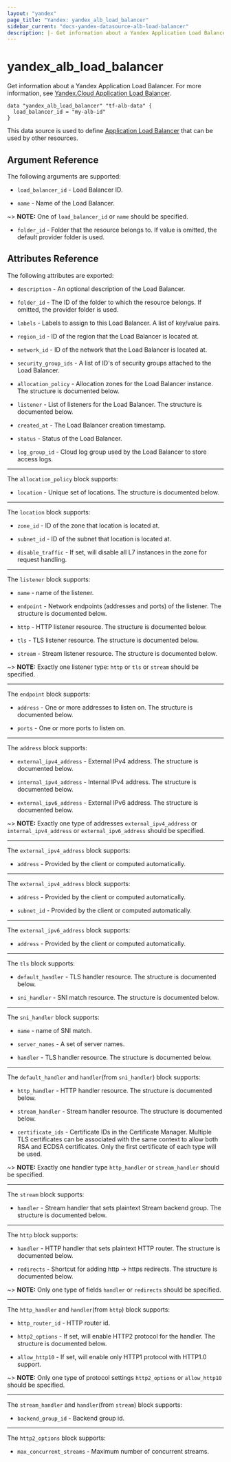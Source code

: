 ```yaml
---
layout: "yandex"
page_title: "Yandex: yandex_alb_load_balancer"
sidebar_current: "docs-yandex-datasource-alb-load-balancer"
description: |- Get information about a Yandex Application Load Balancer.
---
```


# yandex\_alb\_load\_balancer

Get information about a Yandex Application Load Balancer. For more information, see
[Yandex.Cloud Application Load Balancer](https://cloud.yandex.com/en/docs/application-load-balancer/quickstart).

```hcl
data "yandex_alb_load_balancer" "tf-alb-data" {
  load_balancer_id = "my-alb-id"
}
```

This data source is used to define [Application Load Balancer] that can be used by other resources.

## Argument Reference

The following arguments are supported:

* `load_balancer_id` - Load Balancer ID.

* `name` - Name of the Load Balancer.

~> **NOTE:** One of `load_balancer_id` or `name` should be specified.

* `folder_id` - Folder that the resource belongs to. If value is omitted, the default provider folder is used.

## Attributes Reference

The following attributes are exported:

* `description` - An optional description of the Load Balancer.

* `folder_id` - The ID of the folder to which the resource belongs. If omitted, the provider folder is used.

* `labels` - Labels to assign to this Load Balancer. A list of key/value pairs.

* `region_id` - ID of the region that the Load Balancer is located at.

* `network_id` - ID of the network that the Load Balancer is located at.

* `security_group_ids` - A list of ID's of security groups attached to the Load Balancer.

* `allocation_policy` - Allocation zones for the Load Balancer instance. The structure is documented below.

* `listener` - List of listeners for the Load Balancer. The structure is documented below.

* `created_at` - The Load Balancer creation timestamp.

* `status` - Status of the Load Balancer.

* `log_group_id` - Cloud log group used by the Load Balancer to store access logs.

---

The `allocation_policy` block supports:

* `location` - Unique set of locations. The structure is documented below.

---

The `location` block supports:

* `zone_id` - ID of the zone that location is located at.

* `subnet_id` - ID of the subnet that location is located at.

* `disable_traffic` - If set, will disable all L7 instances in the zone for request handling.

---

The `listener` block supports:

* `name` - name of the listener.

* `endpoint` - Network endpoints (addresses and ports) of the listener. The structure is documented below.

* `http` - HTTP listener resource. The structure is documented below.

* `tls` - TLS listener resource. The structure is documented below.

* `stream` - Stream listener resource. The structure is documented below.

~> **NOTE:** Exactly one listener type: `http` or `tls` or `stream` should be specified.

---

The `endpoint` block supports:

* `address` - One or more addresses to listen on. The structure is documented below.

* `ports` - One or more ports to listen on.

---

The `address` block supports:

* `external_ipv4_address` - External IPv4 address. The structure is documented below.

* `internal_ipv4_address` - Internal IPv4 address. The structure is documented below.

* `external_ipv6_address` - External IPv6 address. The structure is documented below.

~> **NOTE:** Exactly one type of addresses `external_ipv4_address` or `internal_ipv4_address` or `external_ipv6_address`
should be specified.

---

The `external_ipv4_address` block supports:

* `address` - Provided by the client or computed automatically.

---

The `external_ipv4_address` block supports:

* `address` - Provided by the client or computed automatically.

* `subnet_id` - Provided by the client or computed automatically.

---

The `external_ipv6_address` block supports:

* `address` - Provided by the client or computed automatically.

---

The `tls` block supports:

* `default_handler` - TLS handler resource. The structure is documented below.

* `sni_handler` - SNI match resource. The structure is documented below.

---

The `sni_handler` block supports:

* `name` - name of SNI match.

* `server_names` - A set of server names.

* `handler` - TLS handler resource. The structure is documented below.

---

The `default_handler` and `handler`(from `sni_handler`) block supports:

* `http_handler` - HTTP handler resource. The structure is documented below.

* `stream_handler` - Stream handler resource. The structure is documented below.

* `certificate_ids` - Certificate IDs in the Certificate Manager. Multiple TLS certificates can be associated with the
  same context to allow both RSA and ECDSA certificates. Only the first certificate of each type will be used.

~> **NOTE:** Exactly one handler type `http_handler` or `stream_handler` should be specified.

---

The `stream` block supports:

* `handler` - Stream handler that sets plaintext Stream backend group. The structure is documented below.

---

The `http` block supports:

* `handler` - HTTP handler that sets plaintext HTTP router. The structure is documented below.

* `redirects` - Shortcut for adding http -> https redirects. The structure is documented below.

~> **NOTE:** Only one type of fields `handler` or `redirects` should be specified.

---

The `http_handler` and `handler`(from `http`) block supports:

* `http_router_id` - HTTP router id.

* `http2_options` - If set, will enable HTTP2 protocol for the handler. The structure is documented below.

* `allow_http10` - If set, will enable only HTTP1 protocol with HTTP1.0 support.

~> **NOTE:** Only one type of protocol settings `http2_options` or `allow_http10` should be specified.

---

The `stream_handler` and `handler`(from `stream`) block supports:

* `backend_group_id` - Backend group id.

---

The `http2_options` block supports:

* `max_concurrent_streams` - Maximum number of concurrent streams.

[Application Load Balancer]: https://cloud.yandex.com/en/docs/application-load-balancer/concepts/application-load-balancer